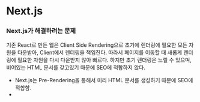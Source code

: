 # Next.js

### Next.js가 해결하려는 문제

기존 React로 만든 웹은 Client Side Rendering으로 초기에 렌더링에 필요한 모든 자원을 다운받아, Client에서 렌더링을 책임진다.
따라서 페이지를 이동할 때 새롭게 렌더링에 필요한 자원을 다시 다운받지 않아 빠르다. 하지만 초기 렌더링은 느릴 수 있으며, 비어있는 HTML 문서를 갖고있기 때문에 SEO에 적합하지 않다.

- Next.js는 Pre-Rendering을 통해서 미리 HTML 문서를 생성하기 때문에 SEO에 적합함.
-
